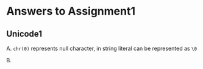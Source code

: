 # Answers to Assignment1

## Unicode1

A. `chr(0)` represents null character, in string literal can be represented as `\0`

B.